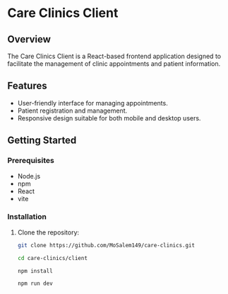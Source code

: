 # Care Clinics Client

## Overview

The Care Clinics Client is a React-based frontend application designed to facilitate the management of clinic appointments and patient information.

## Features

- User-friendly interface for managing appointments.
- Patient registration and management.
- Responsive design suitable for both mobile and desktop users.

## Getting Started

### Prerequisites

- Node.js
- npm
- React
- vite

### Installation

1. Clone the repository:
   ```bash
   git clone https://github.com/MoSalem149/care-clinics.git
   ```
   ```bash
   cd care-clinics/client
   ```
   ```bash
   npm install
   ```
   ```bash
   npm run dev
   ```
